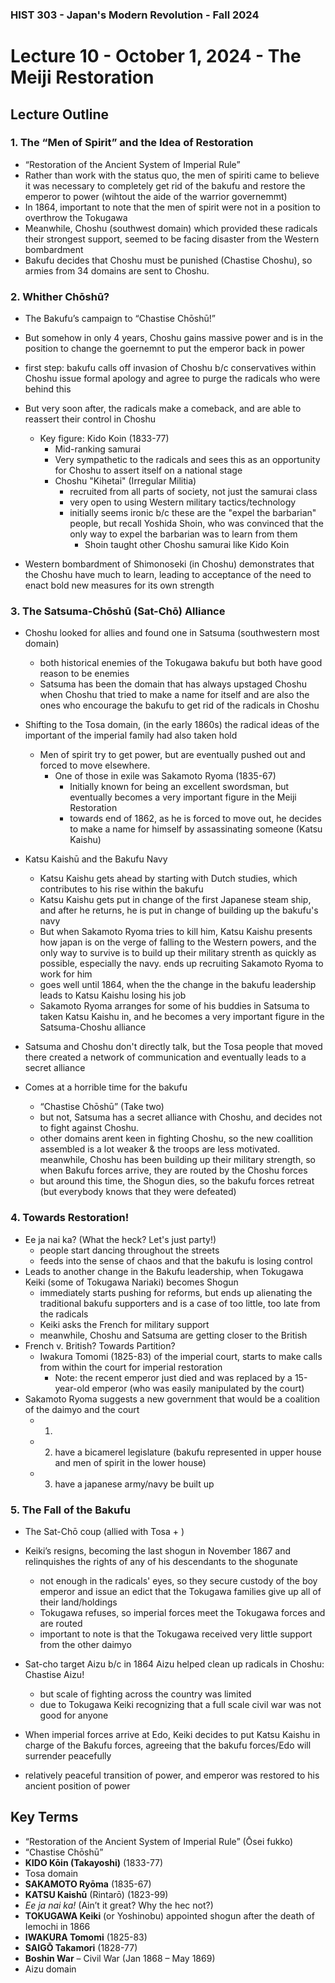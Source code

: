 ### HIST 303 - Japan's Modern Revolution - Fall 2024

[//]: <> (use `gqap` to force wrap text)
[//]: <> (use `:noa w` to save without autoformatting)

# Lecture 10 - October 1, 2024 - The Meiji Restoration

## Lecture Outline

### 1. The “Men of Spirit” and the Idea of Restoration

- “Restoration of the Ancient System of Imperial Rule”
- Rather than work with the status quo, the men of spiriti came to believe it was necessary to
  completely get rid of the bakufu and restore the emperor to power (wihtout the aide of the warrior
  governemmt)
- In 1864, important to note that the men of spirit were not in a position to overthrow the Tokugawa
- Meanwhile, Choshu (southwest domain) which provided these radicals their strongest support, seemed to be
  facing disaster from the Western bombardment
- Bakufu decides that Choshu must be punished (Chastise Choshu), so armies from 34 domains are sent
  to Choshu.

### 2. Whither Chōshū?

- The Bakufu’s campaign to “Chastise Chōshū!”
- But somehow in only 4 years, Choshu gains massive power and is in the position to change the
  goernemnt to put the emperor back in power
- first step: bakufu calls off invasion of Choshu b/c conservatives within Choshu issue formal
  apology and agree to purge the radicals who were behind this
- But very soon after, the radicals make a comeback, and are able to reassert their control in
  Choshu

  - Key figure: Kido Koin (1833-77)
    - Mid-ranking samurai
    - Very sympathetic to the radicals and sees this as an opportunity for Choshu to assert
      itself on a national stage
    - Choshu "Kihetai" (Irregular Militia)
      - recruited from all parts of society, not just the
        samurai class
      - very open to using Western military tactics/technology
      - initially seems ironic b/c these are the "expel the barbarian" people, but recall Yoshida
        Shoin, who was convinced that the only way to expel the barbarian was to learn from them
        - Shoin taught other Choshu samurai like Kido Koin

- Western bombardment of Shimonoseki (in Choshu) demonstrates that the Choshu have much to learn,
  leading to acceptance of the need to enact bold new measures for its own strength

### 3. The Satsuma-Chōshū (Sat-Chō) Alliance

- Choshu looked for allies and found one in Satsuma (southwestern most domain)

  - both historical enemies of the Tokugawa bakufu but both have good reason to be enemies
  - Satsuma has been the domain that has always upstaged Choshu when Choshu that tried to make a
    name for itself and are also the ones who encourage the bakufu to get rid of the radicals in
    Choshu

- Shifting to the Tosa domain, (in the early 1860s) the radical ideas of the important of the
  imperial family had also taken hold
  - Men of spirit try to get power, but are eventually pushed out and forced to move elsewhere.
    - One of those in exile was Sakamoto Ryoma (1835-67)
      - Initially known for being an excellent swordsman, but eventually becomes a very important
        figure in the Meiji Restoration
      - towards end of 1862, as he is forced to move out, he decides to make a name for himself by
        assassinating someone (Katsu Kaishu)
- Katsu Kaishū and the Bakufu Navy
  - Katsu Kaishu gets ahead by starting with Dutch studies, which contributes to his rise within the
    bakufu
  - Katsu Kaishu gets put in change of the first Japanese steam ship, and after he returns, he is
    put in change of building up the bakufu's navy
  - But when Sakamoto Ryoma tries to kill him, Katsu Kaishu presents how japan is on the verge of
    falling to the Western powers, and the only way to survive is to build up their military strenth
    as quickly as possible, especially the navy. ends up recruiting Sakamoto Ryoma to work for him
  - goes well until 1864, when the the change in the bakufu leadership leads to Katsu Kaishu losing
    his job
  - Sakamoto Ryoma arranges for some of his buddies in Satsuma to taken Katsu Kaishu in, and he
    becomes a very important figure in the Satsuma-Choshu alliance
- Satsuma and Choshu don't directly talk, but the Tosa people that moved there created a network of
  communication and eventually leads to a secret alliance
- Comes at a horrible time for the bakufu
  - “Chastise Chōshū” (Take two)
  - but not, Satsuma has a secret alliance with Choshu, and decides not to fight against Choshu.
  - other domains arent keen in fighting Choshu, so the new coallition assembled is a lot weaker &
    the troops are less motivated. meanwhile, Choshu has been building up their military strength, so
    when Bakufu forces arrive, they are routed by the Choshu forces
  - but around this time, the Shogun dies, so the bakufu forces retreat (but everybody knows that
    they were defeated)

### 4. Towards Restoration!

- Ee ja nai ka? (What the heck? Let's just party!)
  - people start dancing throughout the streets
  - feeds into the sense of chaos and that the bakufu is losing control
- Leads to another change in the Bakufu leadership, when Tokugawa Keiki (some of Tokugawa Nariaki) becomes Shogun
  - immediately starts pushing for reforms, but ends up alienating the traditional bakufu supporters
    and is a case of too little, too late from the radicals
  - Keiki asks the French for military support
  - meanwhile, Choshu and Satsuma are getting closer to the British
- French v. British? Towards Partition?
  - Iwakura Tomomi (1825-83) of the imperial court, starts to make calls from within the court for
    imperial restoration
    - Note: the recent emperor just died and was replaced by a 15-year-old emperor (who was easily
      manipulated by the court)
- Sakamoto Ryoma suggests a new government that would be a coalition of the daimyo and the court
  - 1.
  - 2. have a bicamerel legislature (bakufu represented in upper house and men of spirit in the
       lower house)
  - 3. have a japanese army/navy be built up

### 5. The Fall of the Bakufu

- The Sat-Chō coup (allied with Tosa + )

- Keiki’s resigns, becoming the last shogun in November 1867 and relinquishes the rights of any of
  his descendants to the shogunate
  - not enough in the radicals' eyes, so they secure custody of the boy emperor and issue an edict
    that the Tokugawa families give up all of their land/holdings
  - Tokugawa refuses, so imperial forces meet the Tokugawa forces and are routed
  - important to note is that the Tokugawa received very little support from the other daimyo
- Sat-cho target Aizu b/c in 1864 Aizu helped clean up radicals in Choshu: Chastise Aizu!
  - but scale of fighting across the country was limited
  - due to Tokugawa Keiki recognizing that a full scale civil war was not good for anyone
- When imperial forces arrive at Edo, Keiki decides to put Katsu Kaishu in charge of the Bakufu
  forces, agreeing that the bakufu forces/Edo will surrender peacefully
- relatively peaceful transition of power, and emperor was restored to his ancient position of power

## Key Terms

- “Restoration of the Ancient System of Imperial Rule” (Ōsei fukko)
- “Chastise Chōshū”
- **KIDO Kōin (Takayoshi)** (1833-77)
- Tosa domain
- **SAKAMOTO Ryōma** (1835-67)
- **KATSU Kaishū** (Rintarō) (1823-99)
- _Ee ja nai ka!_ (Ain’t it great? Why the hec not?)
- **TOKUGAWA Keiki** (or Yoshinobu) appointed shogun after the death of Iemochi in 1866
- **IWAKURA Tomomi** (1825-83)
- **SAIGŌ Takamori** (1828-77)
- **Boshin War** – Civil War (Jan 1868 – May 1869)
- Aizu domain
